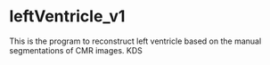 # leftVentricle_v1
This is the program to reconstruct left ventricle based on the manual segmentations of CMR images. 
KDS